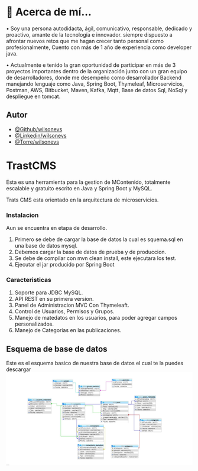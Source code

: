 # 🚀 Acerca de mí...
• Soy una persona autodidacta, ágil, comunicativo, responsable, dedicado y proactivo, 
amante de la tecnología e innovador. siempre dispuesto a afrontar nuevos retos que 
me hagan crecer tanto personal como profesionalmente, Cuento con más de 1 año de 
experiencia como developer java.

• Actualmente e tenido la gran oportunidad de participar en más
de 3 proyectos importantes dentro de la organización junto con un gran
equipo de desarrolladores, donde me desempeño como desarrollador
Backend manejando lenguaje como Java, Spring Boot, Thymeleaf,
Microservicios, Postman, AWS, Bitbucket, Maven, Kafka, Mqtt, Base de datos
Sql, NoSql y despliegue en tomcat.


## Autor

- [@Github/wilsonevs](https://github.com/wilsonevs)
- [@Linkedin/wilsonevs](https://www.linkedin.com/in/wilsonvalencs/)
- [@Torre/wilsonevs](https://torre.co/wilson_evs)

# TrastCMS
Esta es una herramienta para la gestion de MContenido, totalmente escalable y gratuito escrito en Java y Spring Boot y MySQL.

Trats CMS esta orientado en la arquitectura de microservicios.

### Instalacion

Aun se encuentra en etapa de desarrollo.
 1. Primero se debe de cargar la base de datos la cual es squema.sql en una base de datos mysql.
 2. Debemos cargar la base de datos de prueba y de produccion.
 3. Se debe de compilar con mvn clean install, este ejecutara los test.
 4. Ejecutar el jar producido por Spring Boot
 
 ### Caracteristicas
 1. Soporte para JDBC MySQL.
 2. API REST en su primera version.
 3. Panel de Administracion MVC Con Thymeleaft.
 4. Control de Usuarios, Permisos y Grupos.
 5. Manejo de matedatos en los usuarios, para poder agregar campos personalizados.
 6. Manejo de Categorias en las publicaciones.
 
## Esquema de base de datos
Este es el esquema basico de nuestra base de datos el cual te la puedes descargar
![Esquema](https://raw.githubusercontent.com/DavidBrionesFF/TrastCMS/master/TrastCMS%20Model.JPG)
